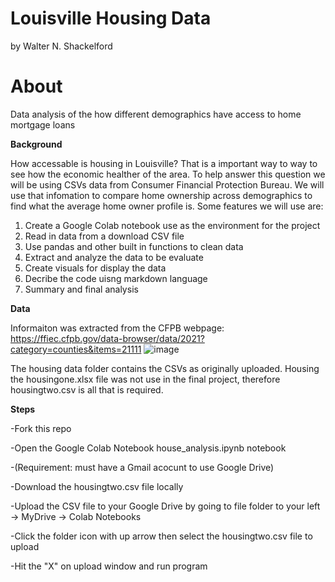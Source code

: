 # Louisville Housing Data
by Walter N. Shackelford

# About
Data analysis of the how different demographics have access to home mortgage loans

**Background**

How accessable is housing in Louisville? That is a important way to way to see how the economic healther of the area. To help answer this question we will be using CSVs data from Consumer Financial Protection Bureau. We will use that infomation to compare home ownership across demographics to find what the average home owner profile is.  Some features we will use are:

  1. Create a Google Colab notebook use as the environment for the project
  2. Read in data from a download CSV file
  3. Use pandas and other built in functions to clean data
  4. Extract and analyze the data to be evaluate
  5. Create visuals for display the data
  6. Decribe the code uisng markdown language
  7. Summary and final analysis

**Data**

Informaiton was extracted from the CFPB webpage: https://ffiec.cfpb.gov/data-browser/data/2021?category=counties&items=21111
![image](https://user-images.githubusercontent.com/122495946/230397381-c702262a-318d-48f1-973f-789f0281751f.png)

The housing data folder contains the CSVs as originally uploaded. Housing the housingone.xlsx file was not use in the final project, therefore housingtwo.csv is all that is required.

**Steps**

-Fork this repo

-Open the Google Colab Notebook house_analysis.ipynb notebook

-(Requirement: must have a Gmail acocunt to use Google Drive)

-Download the housingtwo.csv file locally 

-Upload the CSV file to your Google Drive by going to file folder to your left -> MyDrive -> Colab Notebooks 

-Click the folder icon with up arrow then select the housingtwo.csv file to upload

-Hit the "X" on upload window and run program
